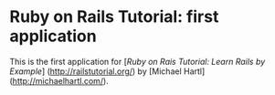 # Ruby on Rails Tutorial: first application

This is the first application for 
[*Ruby on Rais Tutorial: Learn Rails by Example*]
(http://railstutorial.org/)
by [Michael Hartl] (http://michaelhartl.com/).
